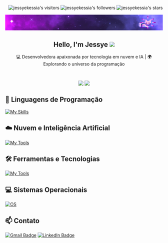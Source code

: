 <p align="right">
	<img alt="jessyekessia's visitors" src="https://komarev.com/ghpvc/?username=jessyekessia&color=8c36db&style=flat&label=visitors" />
	<img alt="jessyekessia's followers" src="https://img.shields.io/github/followers/jessyekessia?color=blueviolet" />
	<img alt="jessyekessia's stars" src="https://img.shields.io/github/stars/jessyekessia?color=blueviolet" />
</p>

[![Poster with background image of a galaxy in the colours purple and blue with animated sparkling stars and a pixelated cat.](poster_galaxy-2.gif)](https://www.linkedin.com/in/jessyekessia/)

<h2 align="center">Hello, I'm Jessye <img src="https://media.giphy.com/media/mGcNjsfWAjY5AEZNw6/giphy.gif" width="50"></h2>

<p align="center">
  💻 Desenvolvedora apaixonada por tecnologia em nuvem e IA | 🌍 Explorando o universo da programação
</p>

<br>

<p align="center">
  <img src="https://media3.giphy.com/media/JIX9t2j0ZTN9S/giphy.gif" width="200px" />
  <img src="https://media3.giphy.com/media/mlvseq9yvZhba/giphy.gif" width="200px" />
</p>



## 🚀 Linguagens de Programação

[![My Skills](https://skillicons.dev/icons?i=java,python,javascript)](https://skillicons.dev)



## ☁️ Nuvem e Inteligência Artificial
[![My Tools](https://skillicons.dev/icons?i=azure,aws)](https://skillicons.dev)

## 🛠️ Ferramentas e Tecnologias

[![My Tools](https://skillicons.dev/icons?i=angular,git,html,css)](https://skillicons.dev)



## 💻 Sistemas Operacionais

[![OS](https://skillicons.dev/icons?i=linux,windows)](https://skillicons.dev)



## 📫 Contato

[![Gmail Badge](https://img.shields.io/badge/-jessyekessia16@gmail.com-D14836?style=for-the-badge&logo=gmail&logoColor=white)](mailto:jessyekessia16@gmail.com)
[![LinkedIn Badge](https://img.shields.io/badge/-Jessye%20Kessia-0077B5?style=for-the-badge&logo=linkedin&logoColor=white)](https://www.linkedin.com/in/jessyekessia/)


